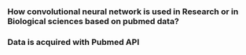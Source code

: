 
### How convolutional neural network is used in Research or in Biological sciences based on pubmed data?
### Data is acquired with Pubmed API


